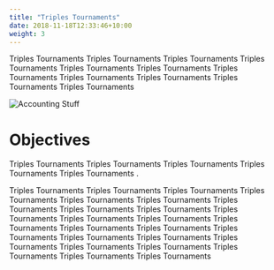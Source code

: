 ```yaml
---
title: "Triples Tournaments"
date: 2018-11-18T12:33:46+10:00
weight: 3
---
```


Triples Tournaments Triples Tournaments Triples Tournaments Triples Tournaments Triples Tournaments Triples Tournaments Triples Tournaments Triples Tournaments Triples Tournaments Triples Tournaments Triples Tournaments 

![Accounting Stuff](/images/austin-distel-nGc5RT2HmF0-unsplash.jpg)

# Objectives

Triples Tournaments Triples Tournaments Triples Tournaments Triples Tournaments Triples Tournaments .

Triples Tournaments Triples Tournaments Triples Tournaments Triples Tournaments Triples Tournaments Triples Tournaments Triples Tournaments Triples Tournaments Triples Tournaments Triples Tournaments Triples Tournaments Triples Tournaments Triples Tournaments Triples Tournaments Triples Tournaments Triples Tournaments Triples Tournaments Triples Tournaments Triples Tournaments Triples Tournaments Triples Tournaments Triples Tournaments Triples Tournaments Triples Tournaments
